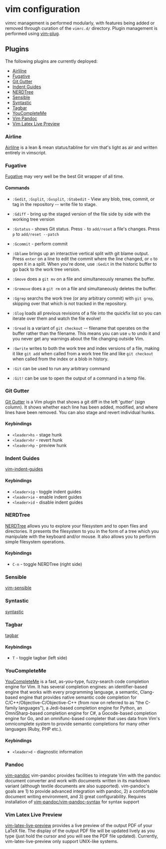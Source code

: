 # vim configuration

vimrc management is performed modularly, with features being added or removed
through curation of the `vimrc.d/` directory.  Plugin management is performed
using [vim-plug](https://github.com/junegunn/vim-plug).

## Plugins

The following plugins are currently deployed:

* [Airlilne](#markdown-header-airline)
* [Fugative](#markdown-header-fugative)
* [Git Gutter](#markdown-header-git-gutter)
* [Indent Guides](#markdown-header-indent-guides)
* [NERDTree](#markdown-header-nerdtree)
* [Sensible](#markdown-header-Sensible)
* [Syntastic](#markdown-header-syntastic)
* [Tagbar](#markdown-header-tagbar)
* [YouCompleteMe](#markdown-header-youcompleteme)
* [Vim Pandoc](#markdown-header-pandoc)
* [Vim Latex Live Preview](#markdown-header-latex-live)


### Airline

[Airlilne](https://github.com/bling/vim-airline) is a lean & mean
status/tabline for vim that's light as air and written entirely in vimscript.



### Fugative

[Fugative](https://github.com/tpope/vim-fugitive) may very well be the best
Git wrapper of all time.

#### Commands
* `:Gedit`, `:Gsplit`, `:Gvsplit`, `:Gtabedit` - View any blob, tree, commit,
   or tag in the repository -- write file to stage.

* `:Gdiff` - bring up the staged version of the file side by side with the
  working tree version

* `:Gstatus` - shows Git status.  Press `-` to `add/reset` a file's changes.
  Press `p` to `add/reset --patch`

* `:Gcommit` - perform commit

* `:Gblame` brings up an interactive vertical split with git blame output.
  Press `enter` on a line to edit the commit where the line changed, or `o` to
  open it in a split. When you're done, use `:Gedit` in the historic buffer to
  go back to the work tree version.

* `:Gmove` does a `git mv` on a file and simultaneously renames the buffer.

* `:Gremove` does a `git rm` on a file and simultaneously deletes the buffer.

* `:Ggrep` searchs the work tree (or any arbitrary commit) with `git grep`,
  skipping over that which is not tracked in the repository.

* `:Glog` loads all previous revisions of a file into the quickfix list so you
  can iterate over them and watch the file evolve!

* `:Gread` is a variant of `git checkout` -- filename that operates on the
  buffer rather than the filename. This means you can use `u` to undo it and
  you never get any warnings about the file changing outside Vim.

* `:Gwrite` writes to both the work tree and index versions of a file, making it
  like `git add` when called from a work tree file and like `git checkout` when
  called from the index or a blob in history.

* `:Git` can be used to run any arbitrary command

* `:Git!` can be use to open the output of a command in a temp file.



### Git Gutter

[Git Gutter](https://github.com/airblade/vim-gitgutter) is a Vim plugin that
shows a git diff in the left 'gutter' (sign column). It shows whether each
line has been added, modified, and where lines have been removed. You can also
stage and revert individual hunks.

#### Keybindings
* `<leader>hs` - stage hunk
* `<leader>hr` - revert hunk
* `<leader>hp` - preview hunk



### Indent Guides

[vim-indent-guides](https://github.com/nathanaelkane/vim-indent-guides)

#### Keybindings
* `<leader>ig` - toggle indent guides
* `<leader>ie` - enable indent guides
* `<leader>id` - disable indent guides



### NERDTree

[NERDTree](https://github.com/scrooloose/nerdtree) allows you to explore your
filesystem and to open files and directories. It presents the filesystem to
you in the form of a tree which you manipulate with the keyboard and/or mouse.
It also allows you to perform simple filesystem operations.

#### Keybindings
* `C-n` - toggle NERDTree (right side)



### Sensible

[vim-sensible](https://github.com/tpope/vim-sensible)



### Syntastic

[syntastic](https://github.com/scrooloose/syntastic)



### Tagbar

[tagbar](https://github.com/majutsushi/tagbar)

#### Keybindings
* `T` - toggle tagbar (left side)



### YouCompleteMe

[YouCompleteMe](https://github.com/Valloric/YouCompleteMe) is a fast,
as-you-type, fuzzy-search code completion engine for Vim. It has several
completion engines: an identifier-based engine that works with every
programming language, a semantic, Clang-based engine that provides native
semantic code completion for C/C++/Objective-C/Objective-C++ (from now on
referred to as "the C-family languages"), a Jedi-based completion engine for
Python, an OmniSharp-based completion engine for C#, a Gocode-based completion
engine for Go, and an omnifunc-based completer that uses data from Vim's
omnicomplete system to provide semantic completions for many other languages
(Ruby, PHP etc.).

#### Keybindings
* `<leader>d` - diagnostic information


### Pandoc

[vim-pandoc](https://github.com/vim-pandoc/vim-pandoc)
vim-pandoc provides facilities to integrate Vim with the pandoc document converter and work with documents written in its markdown variant (although textile documents are also supported). vim-pandoc's goals are 1) to provide advanced integration with pandoc, 2) a comfortable document writing environment, and 3) great configurability. Requires installation of [vim-pandoc/vim-pandoc-syntax](https://github.com/vim-pandoc/vim-pandoc-syntax) for syntax support


### Vim Latex Live Preview

[vim-latex-live-preview](https://github.com/xuhdev/vim-latex-live-preview)
provides a live preview of the output PDF of your LaTeX file. The display of the output PDF file will be updated lively as you type (just hold the cursor and you will see the PDF file updated). Currently, vim-latex-live-preview only support UNIX-like systems.

